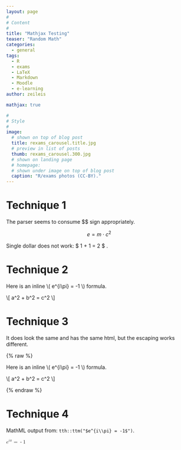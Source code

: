 ```yaml
---
layout: page
#
# Content
#
title: "Mathjax Testing"
teaser: "Random Math"
categories:
  - general
tags:
  - R
  - exams
  - LaTeX
  - Markdown
  - Moodle
  - e-learning
author: zeileis

mathjax: true

#
# Style
#
image:
  # shown on top of blog post
  title: rexams_carousel.title.jpg
  # preview in list of posts
  thumb: rexams_carousel.300.jpg
  # shown on landing page
  # homepage:
  # shown under image on top of blog post
  caption: "R/exams photos (CC-BY)."
---
```


# Technique 1

The parser seems to consume \$\$ sign appropriately.

$$ e = m \cdot c^2 $$

Single dollar does not work: $ 1 + 1 = 2 $ .

# Technique 2

Here is an inline \\( e^{i\pi} = -1 \\) formula.

\\[
  a^2 + b^2 = c^2
\\]

# Technique 3

It does look the same and has the same html, but the escaping works
different.

{% raw %}
<p>
Here is an inline \( e^{i\pi} = -1 \) formula.
</p>

<p>
\[
  a^2 + b^2 = c^2
\]
</p>
{% endraw %}

# Technique 4

MathML output from: `tth::ttm("$e^{i\\pi} = -1$")`.

<math xmlns="http://www.w3.org/1998/Math/MathML"><mrow><msup><mrow><mi>e</mi></mrow><mrow><mi>i</mi><mi>&pi;</mi></mrow></msup><mo>=</mo><mo>-</mo><mn>1</mn></mrow></math>
